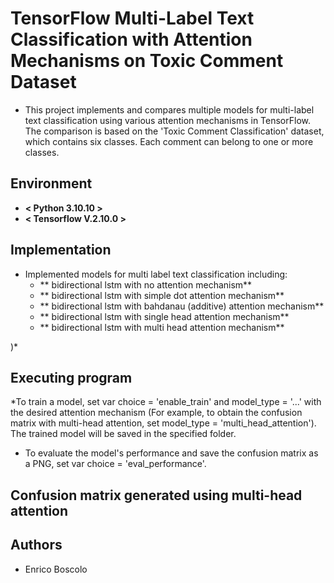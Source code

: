 # TensorFlow Multi-Label Text Classification with Attention Mechanisms on Toxic Comment Dataset

* This project implements and compares multiple models for multi-label text classification using various attention mechanisms in TensorFlow.
 The comparison is based on the 'Toxic Comment Classification' dataset, which contains six classes. Each comment can belong to one or more classes.


## Environment
* **< Python 3.10.10 >**
* **< Tensorflow V.2.10.0 >**

## Implementation
* Implemented models for multi label text classification including:
	- ** bidirectional lstm with no attention mechanism**
	- ** bidirectional lstm with simple dot attention mechanism**
	- ** bidirectional lstm with bahdanau (additive) attention mechanism**
	- ** bidirectional lstm with single head attention mechanism**
	- ** bidirectional lstm with multi head attention mechanism**

)*


## Executing program
*To train a model, set var choice = 'enable_train' and model_type = '...' with the desired attention mechanism (For example, to obtain the confusion matrix with multi-head attention, set model_type = 'multi_head_attention'). The trained model will be saved in the specified folder.
* To evaluate the model's performance and save the confusion matrix as a PNG, set var choice = 'eval_performance'.

## Confusion matrix generated using multi-head attention

## Authors

* Enrico Boscolo